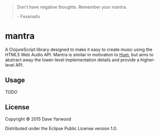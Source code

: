 > Don't have negative thoughts. Remember your mantra.
>
> \- Faxanadu

# mantra

A ClojureScript library designed to make it easy to create music using the HTML5 Web Audio API. Mantra is similar in motivation to [Hum](https://github.com/mathias/hum), but aims to abstract away the lower-level implementation details and provide a higher-level API.

## Usage

*TODO*

## License

Copyright © 2015 Dave Yarwood

Distributed under the Eclipse Public License version 1.0.


